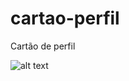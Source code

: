 # cartao-perfil
Cartão de perfil 

![alt text](https://user-images.githubusercontent.com/90222577/153634476-0875cad4-0906-4df1-8e6e-413487a7fd10.png)

